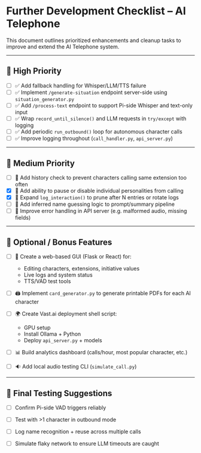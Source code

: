 # Further Development Checklist – AI Telephone

This document outlines prioritized enhancements and cleanup tasks to improve and extend the AI Telephone system.

---

## 🥇 High Priority

- [ ] ✅ Add fallback handling for Whisper/LLM/TTS failure
- [ ] ✅ Implement `/generate-situation` endpoint server-side using `situation_generator.py`
- [ ] ✅ Add `/process-text` endpoint to support Pi-side Whisper and text-only input
- [ ] ✅ Wrap `record_until_silence()` and LLM requests in `try/except` with logging
- [ ] ✅ Add periodic `run_outbound()` loop for autonomous character calls
- [ ] ✅ Improve logging throughout (`call_handler.py`, `api_server.py`)

---

## 🥈 Medium Priority

- [ ] 🔄 Add history check to prevent characters calling same extension too often
- [x] 🔄 Add ability to pause or disable individual personalities from calling
- [x] 🔄 Expand `log_interaction()` to prune after N entries or rotate logs
- [ ] 🔄 Add inferred name guessing logic to prompt/summary pipeline
- [ ] 🔄 Improve error handling in API server (e.g. malformed audio, missing fields)

---

## 🥉 Optional / Bonus Features

- [ ] 🧩 Create a web-based GUI (Flask or React) for:
  - Editing characters, extensions, initiative values
  - Live logs and system status
  - TTS/VAD test tools

- [ ] 🖨️ Implement `card_generator.py` to generate printable PDFs for each AI character

- [ ] 🌍 Create Vast.ai deployment shell script:
  - GPU setup
  - Install Ollama + Python
  - Deploy `api_server.py` + models

- [ ] 📊 Build analytics dashboard (calls/hour, most popular character, etc.)

- [ ] 🔉 Add local audio testing CLI (`simulate_call.py`)

---

## 🧪 Final Testing Suggestions

- [ ] Confirm Pi-side VAD triggers reliably
- [ ] Test with >1 character in outbound mode
- [ ] Log name recognition + reuse across multiple calls
- [ ] Simulate flaky network to ensure LLM timeouts are caught

